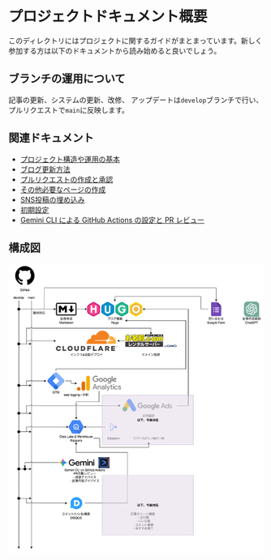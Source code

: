 # プロジェクトドキュメント概要

このディレクトリにはプロジェクトに関するガイドがまとまっています。新しく参加する方は以下のドキュメントから読み始めると良いでしょう。

## ブランチの運用について

記事の更新、システムの更新、改修、
アップデートは`develop`ブランチで行い、プルリクエストで`main`に反映します。

## 関連ドキュメント

- [プロジェクト構造や運用の基本](CONTRIBUTING.md)
- [ブログ更新方法](blog-posting.md)
- [プルリクエストの作成と承認](pull-request.md)
- [その他必要なページの作成](other-pages.md)
- [SNS投稿の埋め込み](shortcodes/README.md)
- [初期設定](setup.md)
- [Gemini CLI による GitHub Actions の設定と PR レビュー](gemini-cli.md)

## 構成図

![構成図](./image/system-architect.drawio.png)

